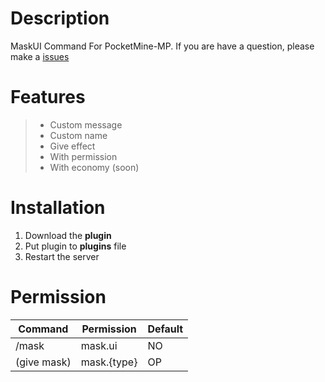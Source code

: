 # Description
MaskUI Command For PocketMine-MP. If you are have a question, please make a [issues](https://github.com/SkulZOnTheYT/MaskUI/issues/new)

# Features
>- Custom message
>- Custom name
>- Give effect
>- With permission
>- With economy (soon)

# Installation
1. Download the **plugin**
2. Put plugin to **plugins** file
3. Restart the server

# Permission
| Command | Permission | Default |
|---|---|---|
| /mask | mask.ui | NO |
| (give mask) | mask.{type} | OP |